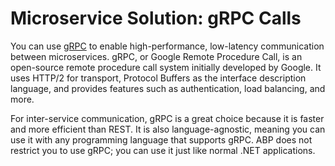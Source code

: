 # Microservice Solution: gRPC Calls

You can use [gRPC](https://grpc.io) to enable high-performance, low-latency communication between microservices. gRPC, or Google Remote Procedure Call, is an open-source remote procedure call system initially developed by Google. It uses HTTP/2 for transport, Protocol Buffers as the interface description language, and provides features such as authentication, load balancing, and more.

For inter-service communication, gRPC is a great choice because it is faster and more efficient than REST. It is also language-agnostic, meaning you can use it with any programming language that supports gRPC. ABP does not restrict you to use gRPC; you can use it just like normal .NET applications.
